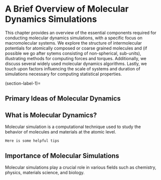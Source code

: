 # A Brief Overview of Molecular Dynamics Simulations

This chapter provides an overview of the essential components required for conducting molecular dynamics simulations, with a specific focus on macromolecular systems. We explore the structure of intermolecular potentials for atomically composed or coarse grained molecules and (if possible we go after sytems consisting of non-spherical, sub-units), illustrating methods for computing forces and torques. Additionally, we discuss several widely used molecular dynamics algorithms. Lastly, we touch upon factors influencing the scale of systems and duration of simulations necessary for computing statistical properties.

(section-label-1)=
## Primary Ideas of Molecular Dynamics
## What is Molecular Dynamics?

Molecular simulation is a computational technique used to study the behavior of molecules and materials at the atomic level.
```{tip}
Here is some helpful tips
```
## Importance of Molecular Simulations

Molecular simulations play a crucial role in various fields such as chemistry, physics, materials science, and biology.

